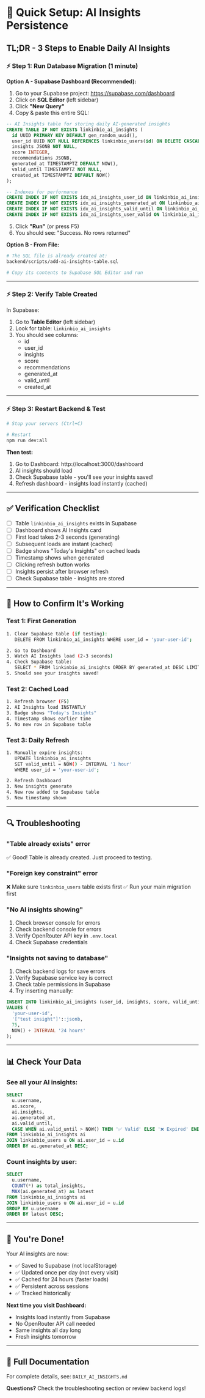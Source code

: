 # 🚀 Quick Setup: AI Insights Persistence

## TL;DR - 3 Steps to Enable Daily AI Insights

### ⚡ **Step 1: Run Database Migration (1 minute)**

**Option A - Supabase Dashboard (Recommended):**

1. Go to your Supabase project: https://supabase.com/dashboard
2. Click on **SQL Editor** (left sidebar)
3. Click **"New Query"**
4. Copy & paste this entire SQL:

```sql
-- AI Insights table for storing daily AI-generated insights
CREATE TABLE IF NOT EXISTS linkinbio_ai_insights (
  id UUID PRIMARY KEY DEFAULT gen_random_uuid(),
  user_id UUID NOT NULL REFERENCES linkinbio_users(id) ON DELETE CASCADE,
  insights JSONB NOT NULL,
  score INTEGER,
  recommendations JSONB,
  generated_at TIMESTAMPTZ DEFAULT NOW(),
  valid_until TIMESTAMPTZ NOT NULL,
  created_at TIMESTAMPTZ DEFAULT NOW()
);

-- Indexes for performance
CREATE INDEX IF NOT EXISTS idx_ai_insights_user_id ON linkinbio_ai_insights(user_id);
CREATE INDEX IF NOT EXISTS idx_ai_insights_generated_at ON linkinbio_ai_insights(generated_at DESC);
CREATE INDEX IF NOT EXISTS idx_ai_insights_valid_until ON linkinbio_ai_insights(valid_until);
CREATE INDEX IF NOT EXISTS idx_ai_insights_user_valid ON linkinbio_ai_insights(user_id, valid_until DESC);
```

5. Click **"Run"** (or press F5)
6. You should see: "Success. No rows returned"

**Option B - From File:**
```bash
# The SQL file is already created at:
backend/scripts/add-ai-insights-table.sql

# Copy its contents to Supabase SQL Editor and run
```

---

### ⚡ **Step 2: Verify Table Created**

In Supabase:
1. Go to **Table Editor** (left sidebar)
2. Look for table: `linkinbio_ai_insights`
3. You should see columns:
   - id
   - user_id
   - insights
   - score
   - recommendations
   - generated_at
   - valid_until
   - created_at

---

### ⚡ **Step 3: Restart Backend & Test**

```bash
# Stop your servers (Ctrl+C)

# Restart
npm run dev:all
```

**Then test:**
1. Go to Dashboard: http://localhost:3000/dashboard
2. AI insights should load
3. Check Supabase table - you'll see your insights saved!
4. Refresh dashboard - insights load instantly (cached)

---

## ✅ Verification Checklist

- [ ] Table `linkinbio_ai_insights` exists in Supabase
- [ ] Dashboard shows AI Insights card
- [ ] First load takes 2-3 seconds (generating)
- [ ] Subsequent loads are instant (cached)
- [ ] Badge shows "Today's Insights" on cached loads
- [ ] Timestamp shows when generated
- [ ] Clicking refresh button works
- [ ] Insights persist after browser refresh
- [ ] Check Supabase table - insights are stored

---

## 🎯 How to Confirm It's Working

### **Test 1: First Generation**
```bash
1. Clear Supabase table (if testing):
   DELETE FROM linkinbio_ai_insights WHERE user_id = 'your-user-id';

2. Go to Dashboard
3. Watch AI Insights load (2-3 seconds)
4. Check Supabase table:
   SELECT * FROM linkinbio_ai_insights ORDER BY generated_at DESC LIMIT 1;
5. Should see your insights saved!
```

### **Test 2: Cached Load**
```bash
1. Refresh browser (F5)
2. AI Insights load INSTANTLY
3. Badge shows "Today's Insights"
4. Timestamp shows earlier time
5. No new row in Supabase table
```

### **Test 3: Daily Refresh**
```bash
1. Manually expire insights:
   UPDATE linkinbio_ai_insights 
   SET valid_until = NOW() - INTERVAL '1 hour'
   WHERE user_id = 'your-user-id';

2. Refresh Dashboard
3. New insights generate
4. New row added to Supabase table
5. New timestamp shown
```

---

## 🔍 Troubleshooting

### **"Table already exists" error**
✅ Good! Table is already created. Just proceed to testing.

### **"Foreign key constraint" error**
❌ Make sure `linkinbio_users` table exists first
✅ Run your main migration first

### **"No AI insights showing"**
1. Check browser console for errors
2. Check backend console for errors
3. Verify OpenRouter API key in `.env.local`
4. Check Supabase credentials

### **"Insights not saving to database"**
1. Check backend logs for save errors
2. Verify Supabase service key is correct
3. Check table permissions in Supabase
4. Try inserting manually:
```sql
INSERT INTO linkinbio_ai_insights (user_id, insights, score, valid_until)
VALUES (
  'your-user-id',
  '["test insight"]'::jsonb,
  75,
  NOW() + INTERVAL '24 hours'
);
```

---

## 📊 Check Your Data

### **See all your AI insights:**
```sql
SELECT 
  u.username,
  ai.score,
  ai.insights,
  ai.generated_at,
  ai.valid_until,
  CASE WHEN ai.valid_until > NOW() THEN '✅ Valid' ELSE '❌ Expired' END as status
FROM linkinbio_ai_insights ai
JOIN linkinbio_users u ON ai.user_id = u.id
ORDER BY ai.generated_at DESC;
```

### **Count insights by user:**
```sql
SELECT 
  u.username,
  COUNT(*) as total_insights,
  MAX(ai.generated_at) as latest
FROM linkinbio_ai_insights ai
JOIN linkinbio_users u ON ai.user_id = u.id
GROUP BY u.username
ORDER BY latest DESC;
```

---

## 🎉 You're Done!

Your AI insights are now:
- ✅ Saved to Supabase (not localStorage)
- ✅ Updated once per day (not every visit)
- ✅ Cached for 24 hours (faster loads)
- ✅ Persistent across sessions
- ✅ Tracked historically

**Next time you visit Dashboard:**
- Insights load instantly from Supabase
- No OpenRouter API call needed
- Same insights all day long
- Fresh insights tomorrow

---

## 📖 Full Documentation

For complete details, see: `DAILY_AI_INSIGHTS.md`

**Questions?** Check the troubleshooting section or review backend logs!
